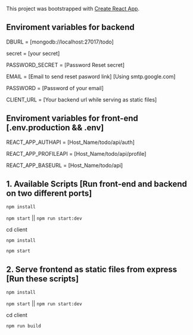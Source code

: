 This project was bootstrapped with [Create React App](https://github.com/facebook/create-react-app).

## Enviroment variables for backend
DBURL = [mongodb://localhost:27017/todo]

secret = [your secret]

PASSWORD_SECRET = [Password Reset secret]

EMAIL = [Email to send reset pasword link] [Using smtp.google.com]

PASSWORD = [Password of your email]

CLIENT_URL = [Your backend url while serving as static files]

## Enviroment variables for front-end [.env.production && .env]

REACT_APP_AUTHAPI = [Host_Name/todo/api/auth]

REACT_APP_PROFILEAPI = [Host_Name/todo/api/profile]

REACT_APP_BASEURL = [Host_Name/todo/api]


## 1. Available Scripts [Run front-end and backend on two different ports]

`npm install`

`npm start` || `npm run start:dev`

cd client

`npm install`

`npm start`

## 2. Serve frontend as static files from express [Run these scripts]

`npm install`

`npm start` || `npm run start:dev`

cd client

`npm run build`


